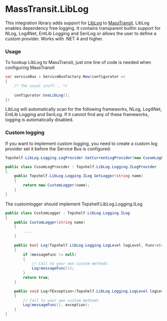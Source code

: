 MassTransit.LibLog
==================

This integration library adds support for [LibLog][0] to [MassTransit][1]. LibLog enables dependency free logging. It contains transparent builtin support for NLog, Log4Net, EntLib Logging and SeriLog or allows the user to define a custom provider. Works with .NET 4 and higher.

### Usage
To hookup LibLog to MassTransit, just one line of code is needed when configuring MassTransit
```csharp
var serviceBus = ServiceBusFactory.New(configurator =>
{
	/* The usual stuff... */
	
	configurator.UseLibLog();	
})
```

LibLog will automatically scan for the following frameworks, NLog, Log4Net, EntLib Logging and SeriLog. If it cannot find any of these frameworks, logging is automatically disabled. 

### Custom logging
If you want to implement custom logging, you need to create a custom log provider set it before the Service Bus is configured.

```csharp
Topshelf.LibLog.Logging.LogProvider.SetCurrentLogProvider(new CusomLogProvider());
```
```csharp
public class CusomLogProvider : Topshelf.LibLog.Logging.ILogProvider
{
	public Topshelf.LibLog.Logging.ILog GetLogger(string name)
	{
		return new CustomLogger(name);
	}
}
```
The customlogger should implement Topshelf.LibLog.Logging.ILog

```csharp
public class CustomLogger : Topshelf.LibLog.Logging.ILog
{
	public CustomLogger(string name)
	{
		....
	}
	
	public bool Log(Topshelf.LibLog.Logging.LogLevel logLevel, Func<string> messageFunc)
	{
		if (messageFunc != null)
		{
			// Call to your own custom methods
			Log(messageFunc());
		}
		return true;
	}

	public void Log<TException>(Topshelf.LibLog.Logging.LogLevel logLevel, Func<string> messageFunc, TException exception) where TException : Exception
	{
		// Call to your own custom methods
		Log(messageFunc(), exception);
	}
}
```

[0]: https://github.com/damianh/LibLog
[1]: https://github.com/MassTransit/MassTransit
